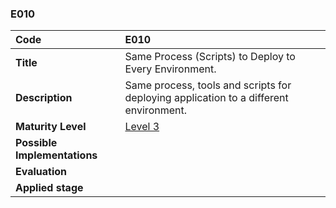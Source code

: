### E010

|**Code**           | **E010** |
| :--               | :--      |
|**Title**          | Same Process (Scripts) to Deploy to Every Environment.|
|**Description**    | Same process, tools and scripts for deploying application to a different environment.|
|**Maturity Level** | [Level 3](/LEVELS.html#level-3) |
|**Possible Implementations** | |
|**Evaluation**     | |
|**Applied stage**  | |
